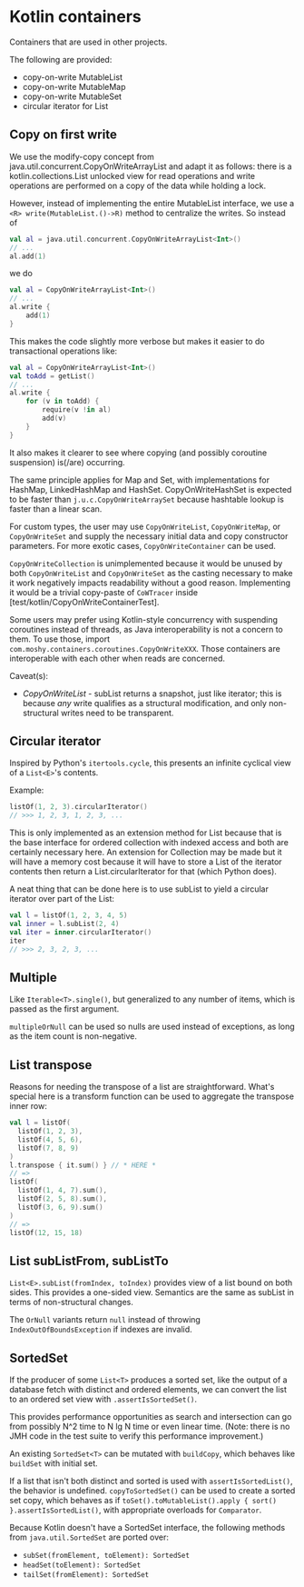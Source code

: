 # Kotlin containers

Containers that are used in other projects.

The following are provided:
- copy-on-write MutableList
- copy-on-write MutableMap
- copy-on-write MutableSet
- circular iterator for List

## Copy on first write
We use the modify-copy concept from java.util.concurrent.CopyOnWriteArrayList and adapt it as follows:
there is a kotlin.collections.List unlocked view for read operations and write operations are performed on a copy
of the data while holding a lock.

However, instead of implementing the entire MutableList interface, we use a `<R> write(MutableList.()->R)` method
to centralize the writes. So instead of
```kotlin
val al = java.util.concurrent.CopyOnWriteArrayList<Int>()
// ...
al.add(1)
```
we do
```kotlin
val al = CopyOnWriteArrayList<Int>()
// ...
al.write {
    add(1)
}
```

This makes the code slightly more verbose but makes it easier to do transactional operations like:
```kotlin
val al = CopyOnWriteArrayList<Int>()
val toAdd = getList()
// ...
al.write {
    for (v in toAdd) {
        require(v !in al)
        add(v)
    }
}
```
It also makes it clearer to see where copying (and possibly coroutine suspension) is(/are) occurring.

The same principle applies for Map and Set, with implementations for HashMap, LinkedHashMap and HashSet.
CopyOnWriteHashSet is expected to be faster than `j.u.c.CopyOnWriteArraySet` because hashtable lookup is faster than a
linear scan.

For custom types, the user may use `CopyOnWriteList`, `CopyOnWriteMap`, or `CopyOnWriteSet` and supply the necessary
initial data and copy constructor parameters.
For more exotic cases, `CopyOnWriteContainer` can be used.

`CopyOnWriteCollection` is unimplemented because it would be unused by both `CopyOnWriteList` and `CopyOnWriteSet` as
the casting necessary to make it work negatively impacts readability without a good reason.
Implementing it would be a trivial copy-paste of `CoWTracer` inside [test/kotlin/CopyOnWriteContainerTest].

Some users may prefer using Kotlin-style concurrency with suspending coroutines instead of threads, as
Java interoperability is not a concern to them. To use those, import `com.moshy.containers.coroutines.CopyOnWriteXXX`.
Those containers are interoperable with each other when reads are concerned.

Caveat(s):
- *CopyOnWriteList* - subList returns a snapshot, just like iterator; this is because *any* write qualifies as a
  structural modification, and only non-structural writes need to be transparent.

## Circular iterator
Inspired by Python's `itertools.cycle`, this presents an infinite cyclical view of a `List<E>`'s contents.

Example:
```kotlin
listOf(1, 2, 3).circularIterator()
// >>> 1, 2, 3, 1, 2, 3, ...
```

This is only implemented as an extension method for List because that is the base interface for ordered collection
with indexed access and both are certainly necessary here. An extension for Collection may be made but it will have a
memory cost because it will have to store a List of the iterator contents then return a List.circularIterator for that
(which Python does).

A neat thing that can be done here is to use subList to yield a circular iterator over part of the List:
```kotlin
val l = listOf(1, 2, 3, 4, 5)
val inner = l.subList(2, 4)
val iter = inner.circularIterator()
iter
// >>> 2, 3, 2, 3, ...
```

## Multiple
Like `Iterable<T>.single()`, but generalized to any number of items, which is passed as the first argument.

`multipleOrNull` can be used so nulls are used instead of exceptions, as long as the item count is non-negative.

## List transpose
Reasons for needing the transpose of a list are straightforward. What's special here is a transform function can be
used to aggregate the transpose inner row:
```kotlin
val l = listOf(
  listOf(1, 2, 3),
  listOf(4, 5, 6),
  listOf(7, 8, 9)
)
l.transpose { it.sum() } // * HERE *
// =>
listOf(
  listOf(1, 4, 7).sum(),
  listOf(2, 5, 8).sum(),
  listOf(3, 6, 9).sum()
)
// =>
listOf(12, 15, 18)
```

## List subListFrom, subListTo
`List<E>.subList(fromIndex, toIndex)` provides view of a list bound on both sides. This provides a one-sided view.
Semantics are the same as subList in terms of non-structural changes.

The `OrNull` variants return `null` instead of throwing `IndexOutOfBoundsException` if indexes are invalid.

## SortedSet
If the producer of some `List<T>` produces a sorted set, like the output of a database fetch with distinct and
ordered elements, we can convert the list to an ordered set view with `.assertIsSortedSet()`.

This provides performance opportunities as search and intersection can go from possibly N^2 time to N lg N time or
even linear time. (Note: there is no JMH code in the test suite to verify this performance improvement.)

An existing `SortedSet<T>` can be mutated with `buildCopy`, which behaves like `buildSet` with initial set.

If a list that isn't both distinct and sorted is used with `assertIsSortedList()`, the behavior is undefined.
`copyToSortedSet()` can be used to create a sorted set copy, which behaves as if
`toSet().toMutableList().apply { sort() }.assertIsSortedList()`, with appropriate overloads for `Comparator`.

Because Kotlin doesn't have a SortedSet interface, the following methods from `java.util.SortedSet` are ported over:
- `subSet(fromElement, toElement): SortedSet`
- `headSet(toElement): SortedSet`
- `tailSet(fromElement): SortedSet`
